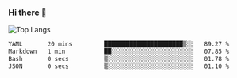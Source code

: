 ### Hi there 👋

![Top Langs](https://github-readme-stats.vercel.app/api/top-langs/?username=bkutasi&size_weight=0.5&count_weight=0.5&hide=jupyter%20notebook&layout=compact&theme=tokyonight)

<!--START_SECTION:waka-->

```txt
YAML       20 mins         ██████████████████████▒░░   89.27 %
Markdown   1 min           ██░░░░░░░░░░░░░░░░░░░░░░░   07.85 %
Bash       0 secs          ▒░░░░░░░░░░░░░░░░░░░░░░░░   01.78 %
JSON       0 secs          ▒░░░░░░░░░░░░░░░░░░░░░░░░   01.10 %
```

<!--END_SECTION:waka-->

<!--
**bkutasi/bkutasi** is a ✨ _special_ ✨ repository because its `README.md` (this file) appears on your GitHub profile.

Here are some ideas to get you started:

- 🔭 I’m currently working on ...
- 🌱 I’m currently learning ...
- 👯 I’m looking to collaborate on ...
- 🤔 I’m looking for help with ...
- 💬 Ask me about ...
- 📫 How to reach me: ...
- 😄 Pronouns: ...
- ⚡ Fun fact: ...
-->
